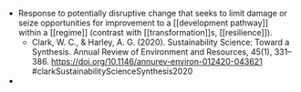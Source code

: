 - Response to potentially disruptive change that seeks to limit damage or seize opportunities for improvement to a [[development pathway]] within a [[regime]] (contrast with [[transformation]]s, [[resilience]]).
	- Clark, W. C., & Harley, A. G. (2020). Sustainability Science: Toward a Synthesis. Annual Review of Environment and Resources, 45(1), 331–386. https://doi.org/10.1146/annurev-environ-012420-043621
	  #clarkSustainabilityScienceSynthesis2020
-